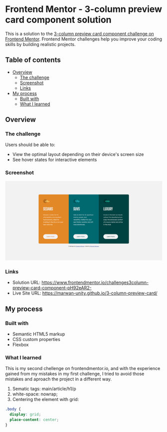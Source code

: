 # Frontend Mentor - 3-column preview card component solution

This is a solution to the [3-column preview card component challenge on Frontend Mentor](https://www.frontendmentor.io/challenges/3column-preview-card-component-pH92eAR2-). Frontend Mentor challenges help you improve your coding skills by building realistic projects. 

## Table of contents

- [Overview](#overview)
  - [The challenge](#the-challenge)
  - [Screenshot](#screenshot)
  - [Links](#links)
- [My process](#my-process)
  - [Built with](#built-with)
  - [What I learned](#what-i-learned)


## Overview

### The challenge

Users should be able to:

- View the optimal layout depending on their device's screen size
- See hover states for interactive elements

### Screenshot

![](./assets/project-screenshot.png)

### Links

- Solution URL: https://www.frontendmentor.io/challenges3column-preview-card-component-pH92eAR2-
- Live Site URL: https://marwan-unity.github.io/3-column-preview-card/

## My process

### Built with

- Semantic HTML5 markup
- CSS custom properties
- Flexbox

### What I learned

This is my second chellenge on frontendmentor.io, and with the experience gained from my mistakes in my first challenge,
I tried to avoid those mistakes and aproach the project in a different way.

1. Sematic tags: main/article/h1/p
2. white-space: nowrap;
3. Centering the element with grid:
```css
.body {
  display: grid;
  place-content: center;
}
